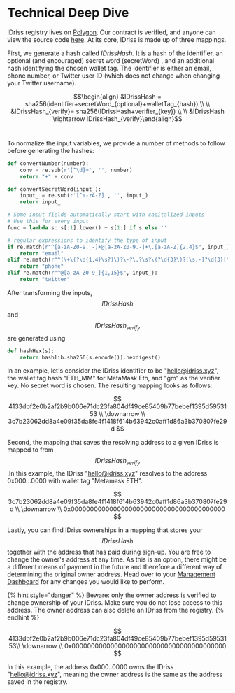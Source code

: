 # Technical Deep Dive

IDriss registry lives on [Polygon](https://polygonscan.com/address/0x2eccb53ca2d4ef91a79213fddf3f8c2332c2a814). Our contract is verified, and anyone can view the source code [here](https://polygonscan.com/address/0x2eccb53ca2d4ef91a79213fddf3f8c2332c2a814#code). At its core, IDriss is made up of three mappings.

First, we generate a hash called _IDrissHash._ It is a hash of the identifier, an optional (and encouraged) secret word (secretWord) , and an additional hash identifying the chosen wallet tag. The identifier is either an email, phone number, or Twitter user ID (which does not change when changing your Twitter username).&#x20;

&#x20;$$\begin{align} &IDrissHash = sha256(identifier+secretWord_{optional}+walletTag_{hash})  \\ \\ &IDrissHash_{verify}= sha256(IDrissHash+verifier_{key}) \\ \\ &IDrissHash \rightarrow IDrissHash_{verify}\end{align}$$​

To normalize the input variables, we provide a number of methods to follow before generating the hashes:

```python
def convertNumber(number):
    conv = re.sub(r'[^\d]+', '', number)
    return "+" + conv

def convertSecretWord(input_):
    input_ = re.sub(r'[^a-zA-Z]', '', input_)
    return input_

# Some input fields automatically start with capitalized inputs
# Use this for every input
func = lambda s: s[:1].lower() + s[1:] if s else ''

# regular expressions to identify the type of input
if re.match(r"^[a-zA-Z0-9._-]+@[a-zA-Z0-9.-]+\.[a-zA-Z]{2,4}$", input_):
    return "email"
elif re.match(r"^(\+\(?\d{1,4}\s?)\)?\-?\.?\s?\(?\d{3}\)?[\s.-]?\d{3}[\s.-]?\d{4}$", input_):
    return "phone"
elif re.match(r"^@[a-zA-Z0-9_]{1,15}$", input_):
    return "twitter"
```

After transforming the inputs,  $$IDrissHash$$ and $$IDrissHash_{verify}$$ are generated using&#x20;

```python
def hashHex(s):
    return hashlib.sha256(s.encode()).hexdigest()
```

In an example, let's consider the IDriss identifier to be "hello@idriss.xyz", the wallet tag hash "ETH\_MM" for MetaMask Eth, and "gm" as the verifier key. No secret word is chosen. The resulting mapping looks as follows:

$$
4133dbf2e0b2af2b9b006e71dc23fa804df49ce85409b77bebef1395d5953153 \\ \downarrow \\ 3c7b23062dd8a4e09f35da8fe4f1418f614b63942c0aff1d86a3b370807fe29d
$$

Second, the mapping that saves the resolving address to a given IDriss is mapped to from $$IDrissHash_{verify}$$.​ In this example, the IDriss "hello@idriss.xyz" resolves to the address 0x000...0000 with wallet tag "Metamask ETH".

$$
3c7b23062dd8a4e09f35da8fe4f1418f614b63942c0aff1d86a3b370807fe29d \\ \downarrow \\ 0x0000000000000000000000000000000000000000
$$

Lastly, you can find IDriss ownerships in a mapping that stores your  $$IDrissHash$$ together with the address that has paid during sign-up. You are free to change the owner's address at any time. As this is an option, there might be a different means of payment in the future and therefore a different way of determining the original owner address. Head over to your [Management Dashboard](https://www.idriss.xyz/dashboard) for any changes you would like to perform.&#x20;

{% hint style="danger" %}
Beware: only the owner address is verified to change ownership of your IDriss. Make sure you do not lose access to this address. The owner address can also delete an IDriss from the registry.
{% endhint %}

$$
4133dbf2e0b2af2b9b006e71dc23fa804df49ce85409b77bebef1395d5953153\\ \downarrow \\ 0x0000000000000000000000000000000000000000
$$

In this example, the address 0x000..0000 owns the IDriss "hello@idriss.xyz", meaning the owner address is the same as the address saved in the registry.
